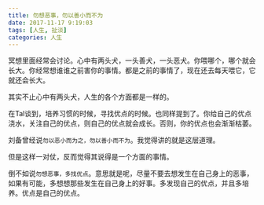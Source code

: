 ```yaml
---
title: 勿想恶事，勿以善小而不为
date: 2017-11-17 9:19:03
tags: [人生, 扯淡]
categories: 人生
---
```


冥想里面经常会讨论。心中有两头犬，一头善犬，一头恶犬。你喂哪个，哪个就会长大。你经常想谁谁之前害你的事情。都是之前的事情了，现在还去每天喂它，它就还会长大。

其实不止心中有两头犬，人生的各个方面都是一样的。

在Tal谈到，培养习惯的时候，寻找优点的时候。也同样提到了。你给自己的优点浇水，关注自己的优点，则自己的优点就会成长。否则，你的优点也会渐渐枯萎。

刘备曾经说`勿以恶小而为之，勿以善小而不为`。我觉得讲的就是这层道理。

但是这样一对仗，反而觉得其说得是一个方面的事情。

倒不如说`勿想恶事，多找优点`。意思就是呢，尽量不要去想发生在自己身上的恶事，如果有可能，多想想那些发生在自己身上的好事。多发现自己的优点，并且多培养。优点是自己的优点。